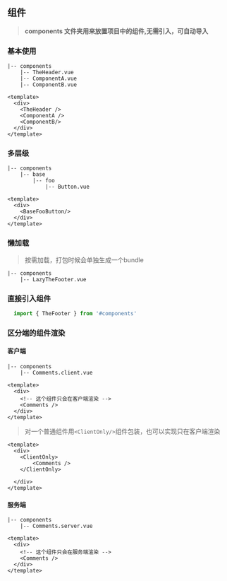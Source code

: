 ## 组件
> **components 文件夹用来放置项目中的组件,无需引入，可自动导入**
### 基本使用
```
|-- components 
    |-- TheHeader.vue
    |-- ComponentA.vue
    |-- ComponentB.vue
```
``` vue
<template>
  <div>
    <TheHeader />
    <ComponentA />
    <ComponentB/>
  </div>
</template>

```
### 多层级
```
|-- components 
    |-- base
        |-- foo
            |-- Button.vue
```
```vue
<template>
  <div>
    <BaseFooButton/>
  </div>
</template>
```
### 懒加载
> 按需加载，打包时候会单独生成一个bundle
```
|-- components 
    |-- LazyTheFooter.vue
```
### 直接引入组件
```js
  import { TheFooter } from '#components'
```

### 区分端的组件渲染
 #### 客户端
```
|-- components 
    |-- Comments.client.vue
```
```vue
<template>
  <div>
    <!-- 这个组件只会在客户端渲染 -->
    <Comments />
  </div>
</template>

```
> 对一个普通组件用`<ClientOnly/>`组件包装，也可以实现只在客户端渲染
```vue
<template>
  <div>
    <ClientOnly>
        <Comments />
    </ClientOnly>
  
  </div>
</template>
```
 #### 服务端

```
|-- components 
    |-- Comments.server.vue
```
```vue
<template>
  <div>
    <!-- 这个组件只会在服务端渲染 -->
    <Comments />
  </div>
</template>

```

